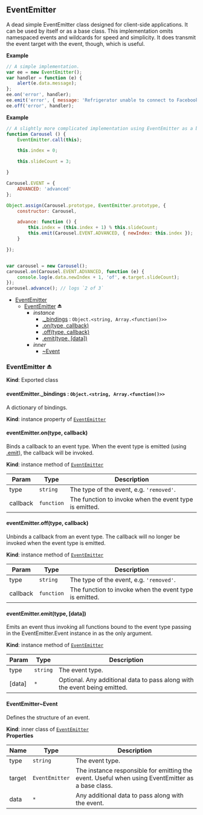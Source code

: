 <a name="module_EventEmitter"></a>
## EventEmitter
A dead simple EventEmitter class designed for client-side applications. It can be used by itself or as a base class. This implementation omits namespaced events and wildcards for speed and simplicity. It does transmit the event target with the event, though, which is useful.

**Example**  
```js
// A simple implementation.
var ee = new EventEmitter();
var handler = function (e) {
    alert(e.data.message);
};
ee.on('error', handler);
ee.emit('error', { message: 'Refrigerator unable to connect to Facebook' });
ee.off('error', handler);
```
**Example**  
```js
// A slightly more complicated implementation using EventEmitter as a base class.
function Carousel () {
    EventEmitter.call(this);

    this.index = 0;

    this.slideCount = 3;

}

Carousel.EVENT = {
    ADVANCED: 'advanced'
};

Object.assign(Carousel.prototype, EventEmitter.prototype, {
    constructor: Carousel,

    advance: function () {
        this.index = (this.index + 1) % this.slideCount;
        this.emit(Carousel.EVENT.ADVANCED, { newIndex: this.index });
    }

});


var carousel = new Carousel();
carousel.on(Carousel.EVENT.ADVANCED, function (e) {
    console.log(e.data.newIndex + 1, 'of', e.target.slideCount);
});
carousel.advance(); // logs `2 of 3`
```

* [EventEmitter](#module_EventEmitter)
    * [EventEmitter](#exp_module_EventEmitter--EventEmitter) ⏏
        * _instance_
            * [._bindings](#module_EventEmitter--EventEmitter+_bindings) : <code>Object.&lt;string, Array.&lt;function()&gt;&gt;</code>
            * [.on(type, callback)](#module_EventEmitter--EventEmitter+on)
            * [.off(type, callback)](#module_EventEmitter--EventEmitter+off)
            * [.emit(type, [data])](#module_EventEmitter--EventEmitter+emit)
        * _inner_
            * [~Event](#module_EventEmitter--EventEmitter..Event)

<a name="exp_module_EventEmitter--EventEmitter"></a>
### EventEmitter ⏏
**Kind**: Exported class  
<a name="module_EventEmitter--EventEmitter+_bindings"></a>
#### eventEmitter._bindings : <code>Object.&lt;string, Array.&lt;function()&gt;&gt;</code>
A dictionary of bindings.

**Kind**: instance property of <code>[EventEmitter](#exp_module_EventEmitter--EventEmitter)</code>  
<a name="module_EventEmitter--EventEmitter+on"></a>
#### eventEmitter.on(type, callback)
Binds a callback to an event type. When the event type is emitted (using [.emit](#module_EventEmitter--EventEmitter+emit)), the callback will be invoked.

**Kind**: instance method of <code>[EventEmitter](#exp_module_EventEmitter--EventEmitter)</code>  

| Param | Type | Description |
| --- | --- | --- |
| type | <code>string</code> | The type of the event, e.g. `'removed'`. |
| callback | <code>function</code> | The function to invoke when the event type is emitted. |

<a name="module_EventEmitter--EventEmitter+off"></a>
#### eventEmitter.off(type, callback)
Unbinds a callback from an event type. The callback will no longer be invoked when the event type is emitted.

**Kind**: instance method of <code>[EventEmitter](#exp_module_EventEmitter--EventEmitter)</code>  

| Param | Type | Description |
| --- | --- | --- |
| type | <code>string</code> | The type of the event, e.g. `'removed'`. |
| callback | <code>function</code> | The function to invoke when the event type is emitted. |

<a name="module_EventEmitter--EventEmitter+emit"></a>
#### eventEmitter.emit(type, [data])
Emits an event thus invoking all functions bound to the event type passing in the EventEmitter.Event instance in as the only argument.

**Kind**: instance method of <code>[EventEmitter](#exp_module_EventEmitter--EventEmitter)</code>  

| Param | Type | Description |
| --- | --- | --- |
| type | <code>string</code> | The event type. |
| [data] | <code>\*</code> | Optional. Any additional data to pass along with the event being emitted. |

<a name="module_EventEmitter--EventEmitter..Event"></a>
#### EventEmitter~Event
Defines the structure of an event.

**Kind**: inner class of <code>[EventEmitter](#exp_module_EventEmitter--EventEmitter)</code>  
**Properties**

| Name | Type | Description |
| --- | --- | --- |
| type | <code>string</code> | The event type. |
| target | <code>EventEmitter</code> | The instance responsible for emitting the event. Useful when using EventEmitter as a base class. |
| data | <code>\*</code> | Any additional data to pass along with the event. |

